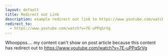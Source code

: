 ```yaml
---
layout: default
title: Redirect out Link
description: example redirect out link to https://www.youtube.com/watch?v=7E-uPPqSrVg
redirect_to:
  - https://www.youtube.com/watch?v=7E-uPPqSrVg
---
```



Whooppss.... my content can't show on post article because this content has redirect out to https://www.youtube.com/watch?v=7E-uPPqSrVg
